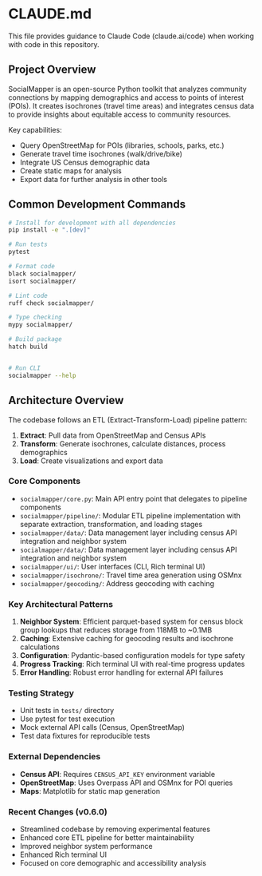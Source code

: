 # CLAUDE.md

This file provides guidance to Claude Code (claude.ai/code) when working with code in this repository.

## Project Overview

SocialMapper is an open-source Python toolkit that analyzes community connections by mapping demographics and access to points of interest (POIs). It creates isochrones (travel time areas) and integrates census data to provide insights about equitable access to community resources.

Key capabilities:
- Query OpenStreetMap for POIs (libraries, schools, parks, etc.)
- Generate travel time isochrones (walk/drive/bike)
- Integrate US Census demographic data
- Create static maps for analysis
- Export data for further analysis in other tools

## Common Development Commands

```bash
# Install for development with all dependencies
pip install -e ".[dev]"

# Run tests
pytest

# Format code
black socialmapper/
isort socialmapper/

# Lint code
ruff check socialmapper/

# Type checking
mypy socialmapper/

# Build package
hatch build


# Run CLI
socialmapper --help
```

## Architecture Overview

The codebase follows an ETL (Extract-Transform-Load) pipeline pattern:

1. **Extract**: Pull data from OpenStreetMap and Census APIs
2. **Transform**: Generate isochrones, calculate distances, process demographics
3. **Load**: Create visualizations and export data

### Core Components

- `socialmapper/core.py`: Main API entry point that delegates to pipeline components
- `socialmapper/pipeline/`: Modular ETL pipeline implementation with separate extraction, transformation, and loading stages
- `socialmapper/data/`: Data management layer including census API integration and neighbor system
- `socialmapper/data/`: Data management layer including census API integration and neighbor system
- `socialmapper/ui/`: User interfaces (CLI, Rich terminal UI)
- `socialmapper/isochrone/`: Travel time area generation using OSMnx
- `socialmapper/geocoding/`: Address geocoding with caching

### Key Architectural Patterns

1. **Neighbor System**: Efficient parquet-based system for census block group lookups that reduces storage from 118MB to ~0.1MB
2. **Caching**: Extensive caching for geocoding results and isochrone calculations
3. **Configuration**: Pydantic-based configuration models for type safety
4. **Progress Tracking**: Rich terminal UI with real-time progress updates
5. **Error Handling**: Robust error handling for external API failures

### Testing Strategy

- Unit tests in `tests/` directory
- Use pytest for test execution
- Mock external API calls (Census, OpenStreetMap)
- Test data fixtures for reproducible tests

### External Dependencies

- **Census API**: Requires `CENSUS_API_KEY` environment variable
- **OpenStreetMap**: Uses Overpass API and OSMnx for POI queries
- **Maps**: Matplotlib for static map generation

### Recent Changes (v0.6.0)

- Streamlined codebase by removing experimental features
- Enhanced core ETL pipeline for better maintainability
- Improved neighbor system performance
- Enhanced Rich terminal UI
- Focused on core demographic and accessibility analysis